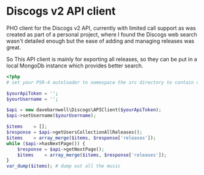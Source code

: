 # Discogs v2 API client

PHO client for the Discogs v2 API, currently with limited call support as was created as part
of a personal project, where I found the Discogs web search wasn't detailed enough but the ease
of adding and managing releases was great.

So This API client is mainly for exporting all releases, so they can be
put in a local MongoDb instance which provides better search.

```php
<?php
# set your PSR-4 autoloader to namespace the src directory to contain davebarnwell\

$yourApiToken = '';
$yourUsername = '';

$api = new davebarnwell\Discogs\APIClient($yourApiToken);
$api->setUsername($yourUsername);

$items    = [];
$response = $api->getUsersCollectionAllReleases();
$items    = array_merge($items, $response['releases']);
while ($api->hasNextPage()) {
    $response = $api->getNextPage();
    $items    = array_merge($items, $response['releases']);
}
var_dump($items); # dump out all the music
```
